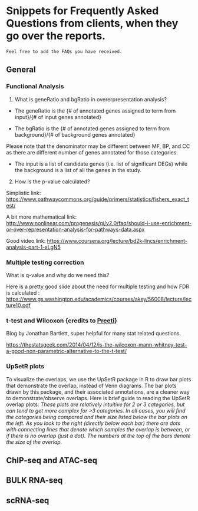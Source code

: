 # Snippets for Frequently Asked Questions from clients, when they go over the reports.
```
Feel free to add the FAQs you have received.
```

## General
### Functional Analysis
1. What is geneRatio and bgRatio in overerpresentation analysis?

- The geneRatio is the {# of annotated genes assigned to term from input}/{# of input genes annotated}

- The bgRatio is the {# of annotated genes assigned to term from background}/{# of background genes annotated}

Please note that the denominator may be different between MF, BP, and CC as there are different number of genes annotated for those categories.

- The input is a list of candidate genes (i.e. list of significant DEGs) while the background is a list of all the genes in the study.

2. How is the p-value calculated?

Simplistic link: https://www.pathwaycommons.org/guide/primers/statistics/fishers_exact_test/

A bit more mathematical link: http://www.nonlinear.com/progenesis/qi/v2.0/faq/should-i-use-enrichment-or-over-representation-analysis-for-pathways-data.aspx

Good video link: https://www.coursera.org/lecture/bd2k-lincs/enrichment-analysis-part-1-xLgN5

### Multiple testing correction
What is q-value and why do we need this?

Here is a pretty good slide about the need for multiple testing and how FDR is calculated : 
https://www.gs.washington.edu/academics/courses/akey/56008/lecture/lecture10.pdf

### t-test and Wilcoxon {credits to [Preeti](https://github.com/orgs/hbc/people/preetida)}
Blog by Jonathan Bartlett, super helpful for many stat related questions.

https://thestatsgeek.com/2014/04/12/is-the-wilcoxon-mann-whitney-test-a-good-non-parametric-alternative-to-the-t-test/

### UpSetR plots
To visualize the overlaps, we use the UpSetR package in R to draw bar plots that demonstrate the overlap, instead of Venn diagrams. The bar plots drawn by this package, and their associated annotations, are a cleaner way to demonstrate/observe overlaps. Here is brief guide to reading the UpSetR overlap plots:
*These plots are relatively intuitive for 2 or 3 categories, but can tend to get more complex for >3 categories. In all cases, you will find the categories being compared and their size listed below the bar plots on the left. As you look to the right (directly below each bar) there are dots with connecting lines that denote which samples the overlap is between, or if there is no overlap (just a dot). The numbers at the top of the bars denote the size of the overlap.*


## ChIP-seq and ATAC-seq

## BULK RNA-seq

## scRNA-seq

